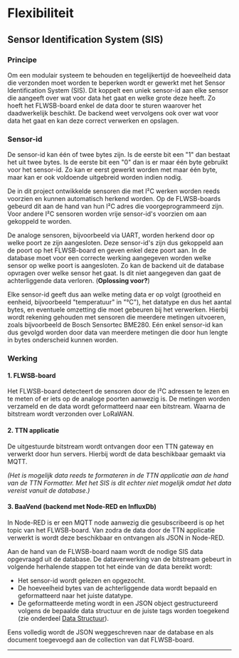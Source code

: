# Flexibiliteit

## Sensor Identification System (SIS)

### Principe

Om een modulair systeem te behouden en tegelijkertijd de hoeveelheid data die verzonden moet worden te beperken wordt er gewerkt met het Sensor Identification System (SIS). Dit koppelt een uniek sensor-id aan elke sensor die aangeeft over wat voor data het gaat en welke grote deze heeft. Zo hoeft het FLWSB-board enkel de data door te sturen waarover het daadwerkelijk beschikt. De backend weet vervolgens ook over wat voor data het gaat en kan deze correct verwerken en opslagen.

### Sensor-id

De sensor-id kan één of twee bytes zijn. Is de eerste bit een "1" dan bestaat het uit twee bytes. Is de eerste bit een "0" dan is er maar één byte gebruikt voor het sensor-id. Zo kan er eerst gewerkt worden met maar één byte, maar kan er ook voldoende uitgebreid worden indien nodig.

De in dit project ontwikkelde sensoren die met I²C werken worden reeds voorzien en kunnen automatisch herkend worden. Op de FLWSB-boards gebeurd dit aan de hand van hun I²C adres die voorgeprogrammeerd zijn. Voor andere I²C sensoren worden vrije sensor-id's voorzien om aan gekoppeld te worden.

De analoge sensoren, bijvoorbeeld via UART, worden herkend door op welke poort ze zijn aangesloten. Deze sensor-id's zijn dus gekoppeld aan de poort op het FLWSB-board en geven enkel deze poort aan. In de database moet voor een correcte werking aangegeven worden welke sensor op welke poort is aangesloten. Zo kan de backend uit de database opvragen over welke sensor het gaat.
Is dit niet aangegeven dan gaat de achterliggende data verloren. (**Oplossing voor?**)

Elke sensor-id geeft dus aan welke meting data er op volgt (grootheid en eenheid, bijvoorbeeld "temperatuur" in "°C"), het datatype en dus het aantal bytes, en eventuele omzetting die moet gebeuren bij het verwerken. Hierbij wordt rekening gehouden met sensoren die meerdere metingen uitvoeren, zoals bijvoorbeeld de Bosch Sensortec BME280. Eén enkel sensor-id kan dus gevolgd worden door data van meerdere metingen die door hun lengte in bytes onderscheid kunnen worden.


### Werking

#### 1. FLWSB-board

Het FLWSB-board detecteert de sensoren door de I²C adressen te lezen en te meten of er iets op de analoge poorten aanwezig is.
De metingen worden verzameld en de data wordt geformatteerd naar een bitstream.
Waarna de bitstream wordt verzonden over LoRaWAN.

#### 2. TTN applicatie

De uitgestuurde bitstream wordt ontvangen door een TTN gateway en verwerkt door hun servers.
Hierbij wordt de data beschikbaar gemaakt via MQTT.

*(Het is mogelijk data reeds te formateren in de TTN applicatie aan de hand van de TTN Formatter. Met het SIS is dit echter niet mogelijk omdat het data vereist vanuit de database.)*

#### 3. BaaVend (backend met Node-RED en InfluxDb)

In Node-RED is er een MQTT node aanwezig die gesubscribeerd is op het topic van het FLWSB-board.
Van zodra de data door de TTN applicatie verwerkt is wordt deze beschikbaar en ontvangen als JSON in Node-RED.

Aan de hand van de FLWSB-board naam wordt de nodige SIS data opgevraagd uit de database.
De dataverwerking van de bitstream gebeurt in volgende herhalende stappen tot het einde van de data bereikt wordt:
 - Het sensor-id wordt gelezen en opgezocht.
 - De hoeveelheid bytes van de achterliggende data wordt bepaald en geformatteerd naar het juiste datatype.
 - De geformatteerde meting wordt in een JSON object gestructureerd volgens de bepaalde data structuur en de juiste tags worden toegekend (zie onderdeel [Data Structuur](./data-formatting/data-structuur.md)).

Eens volledig wordt de JSON weggeschreven naar de database en als document toegevoegd aan de collection van dat FLWSB-board.

---
